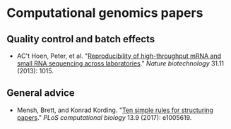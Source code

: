 # Computational genomics papers

## Quality control and batch effects

 - AC't Hoen, Peter, et al. "[Reproducibility of high-throughput mRNA and small RNA sequencing across laboratories](http://dx.doi.org/10.1038/nbt.2702)." _Nature biotechnology_ 31.11 (2013): 1015.

## General advice

 - Mensh, Brett, and Konrad Kording. "[Ten simple rules for structuring papers](https://doi.org/10.1371/journal.pcbi.1005830)." _PLoS computational biology_ 13.9 (2017): e1005619.

<!--stackedit_data:
eyJoaXN0b3J5IjpbMTA3NzA1MDgxNywtMTQxMDE2MDU0OSwtMT
UwMjEyMzUyNl19
-->